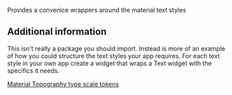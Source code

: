 <!--
This README describes the package. If you publish this package to pub.dev,
this README's contents appear on the landing page for your package.

For information about how to write a good package README, see the guide for
[writing package pages](https://dart.dev/guides/libraries/writing-package-pages).

For general information about developing packages, see the Dart guide for
[creating packages](https://dart.dev/guides/libraries/create-library-packages)
and the Flutter guide for
[developing packages and plugins](https://flutter.dev/developing-packages).
-->

Provides a convenice wrappers around the material text styles

## Additional information

This isn't really a package you should import. Instead is more of an example of how you could structure the text styles your app requires. For each text style in your own app create a widget that wraps a Text widget with the specifics it needs.

[Material Topography type scale tokens](https://m3.material.io/styles/typography/type-scale-tokens)
